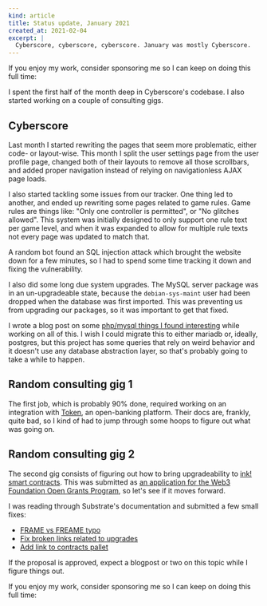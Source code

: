 ```yaml
---
kind: article
title: Status update, January 2021
created_at: 2021-02-04
excerpt: |
  Cyberscore, cyberscore, cyberscore. January was mostly Cyberscore.
---
```


<aside markdown="1">
  If you enjoy my work, consider sponsoring me so I can keep on doing this full
  time: <https://github.com/sponsors/hugopeixoto>
</aside>

I spent the first half of the month deep in Cyberscore's codebase. I also
started working on a couple of consulting gigs.


## Cyberscore

Last month I started rewriting the pages that seem more problematic, either
code- or layout-wise. This month I split the user settings page from the user
profile page, changed both of their layouts to remove all those scrollbars, and
added proper navigation instead of relying on navigationless AJAX page loads.

I also started tackling some issues from our tracker. One thing led to another,
and ended up rewriting some pages related to game rules. Game rules are things
like: "Only one controller is permitted", or "No glitches allowed". This system
was initially designed to only support one rule text per game level, and when
it was expanded to allow for multiple rule texts not every page was updated to
match that.

A random bot found an SQL injection attack which brought the website down for a
few minutes, so I had to spend some time tracking it down and fixing the
vulnerability.

I also did some long due system upgrades. The MySQL server package was in an
un-upgradeable state, because the `debian-sys-maint` user had been dropped when
the database was first imported. This was preventing us from upgrading our
packages, so it was important to get that fixed.

I wrote a blog post on some [php/mysql things I found interesting][hp-phpmysql]
while working on all of this. I wish I could migrate this to either mariadb or,
ideally, postgres, but this project has some queries that rely on weird
behavior and it doesn't use any database abstraction layer, so that's probably
going to take a while to happen.


## Random consulting gig 1

The first job, which is probably 90% done, required working on an integration
with [Token][tokenio], an open-banking platform. Their docs are, frankly, quite
bad, so I kind of had to jump through some hoops to figure out what was going
on.


## Random consulting gig 2

The second gig consists of figuring out how to bring upgradeability to [ink!
smart contracts][ink-sc]. This was submitted as [an application for the Web3
Foundation Open Grants Program][w3f-pr], so let's see if it moves forward.

I was reading through Substrate's documentation and submitted a few small
fixes:

- [FRAME vs FREAME typo][substrate828]
- [Fix broken links related to upgrades][substrate831]
- [Add link to contracts pallet][substrate832]

If the proposal is approved, expect a blogpost or two on this topic while I
figure things out.


<aside markdown="1">
  If you enjoy my work, consider sponsoring me so I can keep on doing this full
  time: <https://github.com/sponsors/hugopeixoto>
</aside>

[tokenio]: https://token.io/
[w3f-pr]: https://github.com/w3f/Open-Grants-Program/pull/238
[ink-sc]: https://substrate.dev/docs/en/knowledgebase/smart-contracts/overview
[su202012]: /articles/status-update-2020-12-31.html
[hp-phpmysql]: /articles/more-mysql-and-php-findings.html
[substrate828]: https://github.com/substrate-developer-hub/substrate-developer-hub.github.io/pull/828
[substrate831]: https://github.com/substrate-developer-hub/substrate-developer-hub.github.io/pull/831
[substrate832]: https://github.com/substrate-developer-hub/substrate-developer-hub.github.io/pull/832
